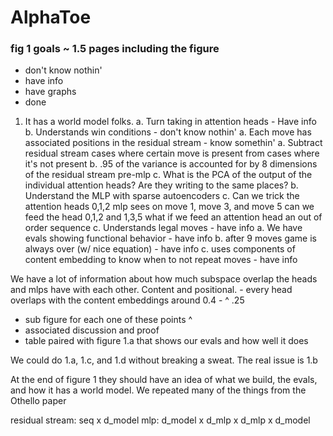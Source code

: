 # AlphaToe


### fig 1 goals ~ 1.5 pages including the figure

- don't know nothin'
- have info
- have graphs
- done


1. It has a world model folks.
    a. Turn taking in attention heads - Have info
    b. Understands win conditions - don't know nothin'
        a. Each move has associated positions in the residual stream - know somethin'
            a. Subtract residual stream cases where certain move is present from cases where it's not present
            b. .95 of the variance is accounted for by 8 dimensions of the residual stream pre-mlp
            c. What is the PCA of the output of the individual attention heads? Are they writing to the same places?
        b. Understand the MLP with sparse autoencoders
        c. Can we trick the attention heads
            0,1,2
            mlp sees on move 1, move 3, and move 5
            can we feed the head 0,1,2 and 1,3,5 
            what if we feed an attention head an out of order sequence
    c. Understands legal moves - have info
        a. We have evals showing functional behavior - have info
        b. after 9 moves game is always over (w/ nice equation) - have info
        c. uses components of content embedding to know when to not repeat moves - have info


We have a lot of information about how much subspace overlap the heads and mlps have with each other. Content and positional.
    - every head overlaps with the content embeddings around 0.4
    - ^ .25

- sub figure for each one of these points ^ 
- associated discussion and proof
- table paired with figure 1.a that shows our evals and how well it does

We could do 1.a, 1.c, and 1.d without breaking a sweat. 
The real issue is 1.b

At the end of figure 1 they should have an idea of what we build, the evals, and how it has a world model.
We repeated many of the things from the Othello paper

residual stream: seq x d_model
mlp: d_model x d_mlp x d_mlp x d_model